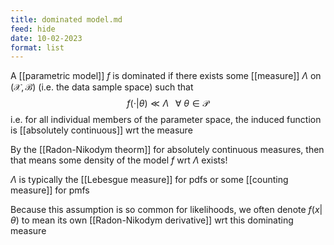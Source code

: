 ```yaml
---
title: dominated model.md
feed: hide
date: 10-02-2023
format: list
---
```



A [[parametric model]] $f$ is dominated if there exists some [[measure]] $\Lambda$ on $(\mathcal X, \mathcal B)$ (i.e. the data sample space) such that $$f(\cdot | \theta) \ll \Lambda \;\;\; \forall \ \theta \in \mathcal P$$
i.e. for all individual members of the parameter space, the induced function is [[absolutely continuous]] wrt the measure

By the [[Radon-Nikodym theorm]] for absolutely continuous measures, then that means some density of the model $f$ wrt $\Lambda$ exists!

$\Lambda$ is typically the [[Lebesgue measure]] for pdfs or some [[counting measure]] for pmfs

Because this assumption is so common for likelihoods, we often denote $f(x|\theta)$ to mean its own [[Radon-Nikodym derivative]] wrt this dominating measure